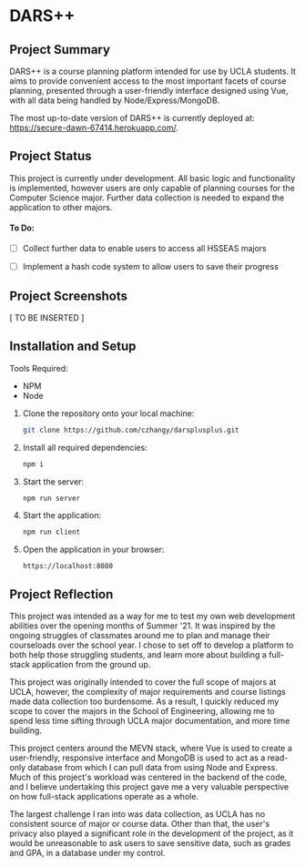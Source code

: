 # DARS++

## Project Summary

DARS++ is a course planning platform intended for use by UCLA students. It aims to provide convenient access to the most important facets of course planning, presented through a user-friendly interface designed using Vue, with all data being handled by Node/Express/MongoDB.

The most up-to-date version of DARS++ is currently deployed at: https://secure-dawn-67414.herokuapp.com/.



## Project Status

This project is currently under development. All basic logic and functionality is implemented, however users are only capable of planning courses for the Computer Science major. Further data collection is needed to expand the application to other majors.



#### To Do:

- [ ] Collect further data to enable users to access all HSSEAS majors
- [ ] Implement a hash code system to allow users to save their progress



## Project Screenshots

[ TO BE INSERTED ]



## Installation and Setup

Tools Required:

- NPM
- Node



1. Clone the repository onto your local machine:

   ```bash
   git clone https://github.com/czhangy/darsplusplus.git
   ```

2. Install all required dependencies:

   ```bash
   npm i
   ```

3. Start the server:

   ```bash
   npm run server
   ```

4. Start the application:

   ```bash
   npm run client
   ```

5. Open the application in your browser:

   `https://localhost:8080`

   

## Project Reflection

This project was intended as a way for me to test my own web development abilities over the opening months of Summer '21. It was inspired by the ongoing struggles of classmates around me to plan and manage their courseloads over the school year. I chose to set off to develop a platform to both help those struggling students, and learn more about building a full-stack application from the ground up.



This project was originally intended to cover the full scope of majors at UCLA, however, the complexity of major requirements and course listings made data collection too burdensome. As a result, I quickly reduced my scope to cover the majors in the School of Engineering, allowing me to spend less time sifting through UCLA major documentation, and more time building. 



This project centers around the MEVN stack, where Vue is used to create a user-friendly, responsive interface and MongoDB is used to act as a read-only database from which I can pull data from using Node and Express. Much of this project's workload was centered in the backend of the code, and I believe undertaking this project gave me a very valuable perspective on how full-stack applications operate as a whole.



The largest challenge I ran into was data collection, as UCLA has no consistent source of major or course data. Other than that, the user's privacy also played a significant role in the development of the project, as it would be unreasonable to ask users to save sensitive data, such as grades and GPA, in a database under my control.

